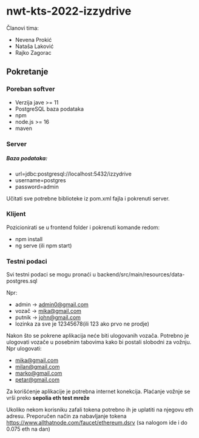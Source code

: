 # nwt-kts-2022-izzydrive



Članovi tima:
- Nevena Prokić
- Nataša Laković
- Rajko Zagorac

## Pokretanje

### Poreban softver

- Verzija jave >= 11
- PostgreSQL baza podataka
- npm
- node.js >= 16
- maven

### Server

##### Baza podataka:

- url=jdbc:postgresql://localhost:5432/izzydrive
- username=postgres
- password=admin

Učitati sve potrebne biblioteke iz pom.xml fajla i pokrenuti server.

### Klijent

Pozicionirati se u frontend folder i pokrenuti komande redom:
- npm install
- ng serve (ili npm start)

### Testni podaci
Svi testni podaci se mogu pronaći u backend/src/main/resources/data-postgres.sql

Npr:
- admin -> admin0@gmail.com
- vozač -> mika@gmail.com
- putnik -> john@gmail.com
- lozinka za sve je 12345678(ili 123 ako prvo ne prodje)


Nakon što se pokrene aplikacija neće biti ulogovanih vozača. Potrebno je ulogovati vozače u posebnim tabovima kako bi postali slobodni za vožnju. Npr ulogovati:
- mika@gmail.com
- milan@gmail.com
- marko@gmail.com
- petar@gmail.com

Za korišćenje aplikacije je potrebna internet konekcija. Plaćanje vožnje se vrši preko <b>sepolia eth test mreže</b>

Ukoliko nekom korisniku zafali tokena potrebno ih je uplatiti na njegovu eth adresu. Preporučen način za nabavljanje tokena https://www.allthatnode.com/faucet/ethereum.dsrv (sa nalogom ide i do 0.075 eth na dan)
